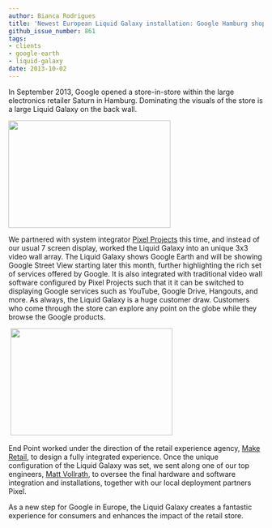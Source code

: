 ```yaml
---
author: Bianca Rodrigues
title: 'Newest European Liquid Galaxy installation: Google Hamburg shop-in-shop'
github_issue_number: 861
tags:
- clients
- google-earth
- liquid-galaxy
date: 2013-10-02
---
```


In September 2013, Google opened a store-in-store within the large electronics retailer Saturn in Hamburg. Dominating the visuals of the store is a large Liquid Galaxy on the back wall.

<img height="212" src="http://www.mopo.de/image/view/2013/8/13/24308250,21727764,highRes,maxh,480,maxw,480,GoogleSaturnmenschen.jpg" width="320"/>

We partnered with system integrator [Pixel Projects](https://web.archive.org/web/20140529143009/http://www.pixelprojects.co.uk:80/) this time, and instead of our usual 7 screen display, worked the Liquid Galaxy into an unique 3x3 video wall array. The Liquid Galaxy shows Google Earth and will be showing Google Street View starting later this month, further highlighting the rich set of services offered by Google. It is also integrated with traditional video wall software configured by Pixel Projects such that it it can be switched to displaying Google services such as YouTube, Google Drive, Hangouts, and more. As always, the Liquid Galaxy is a huge customer draw. Customers who come through the store can explore any point on the globe while they browse the Google products.

 <img height="211" src="/blog/2013/10/newest-european-liquid-galaxy/image-0.jpeg" style="text-align: right;" width="320"/>

End Point worked under the direction of the retail experience agency, [Make Retail](http://www.makeretail.com/), to design a fully integrated experience. Once the unique configuration of the Liquid Galaxy was set, we sent along one of our top engineers, [Matt Vollrath](/team/matt-vollrath), to oversee the final hardware and software integration and installations, together with our local deployment partners Pixel.

As a new step for Google in Europe, the Liquid Galaxy creates a fantastic experience for consumers and enhances the impact of the retail store.
